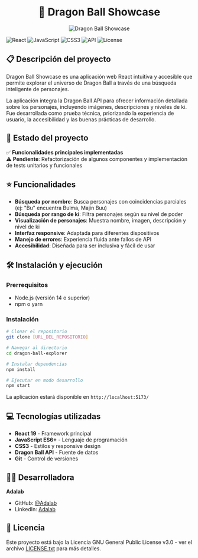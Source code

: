 # <h1 align="center">🐉 Dragon Ball Showcase</h1>

<p align="center">
  <img src="https://placehold.co/600x300/FF6B35/FFFFFF?text=Dragon+Ball+Showcase" alt="Dragon Ball Showcase">
</p>

![React](https://img.shields.io/badge/React-20232A?style=for-the-badge&logo=react&logoColor=61DAFB)
![JavaScript](https://img.shields.io/badge/JavaScript-F7DF1E?style=for-the-badge&logo=javascript&logoColor=black)
![CSS3](https://img.shields.io/badge/CSS3-1572B6?style=for-the-badge&logo=css3&logoColor=white)
![API](https://img.shields.io/badge/API-Dragon%20Ball-orange?style=for-the-badge)
![License](https://img.shields.io/badge/License-GPL%20v3-blue.svg?style=for-the-badge)

## 📋 Descripción del proyecto

Dragon Ball Showcase es una aplicación web React intuitiva y accesible que permite explorar el universo de Dragon Ball a través de una búsqueda inteligente de personajes. 

La aplicación integra la Dragon Ball API para ofrecer información detallada sobre los personajes, incluyendo imágenes, descripciones y niveles de ki. Fue desarrollada como prueba técnica, priorizando la experiencia de usuario, la accesibilidad y las buenas prácticas de desarrollo.

## 🚀 Estado del proyecto

✅ **Funcionalidades principales implementadas**  
⚠️ **Pendiente**: Refactorización de algunos componentes y implementación de tests unitarios y funcionales

## ⭐ Funcionalidades

- **Búsqueda por nombre**: Busca personajes con coincidencias parciales (ej: "Bu" encuentra Bulma, Majin Buu)
- **Búsqueda por rango de ki**: Filtra personajes según su nivel de poder
- **Visualización de personajes**: Muestra nombre, imagen, descripción y nivel de ki
- **Interfaz responsive**: Adaptada para diferentes dispositivos
- **Manejo de errores**: Experiencia fluida ante fallos de API
- **Accesibilidad**: Diseñada para ser inclusiva y fácil de usar

## 🛠️ Instalación y ejecución

### Prerrequisitos
- Node.js (versión 14 o superior)
- npm o yarn

### Instalación
```bash
# Clonar el repositorio
git clone [URL_DEL_REPOSITORIO]

# Navegar al directorio
cd dragon-ball-explorer

# Instalar dependencias
npm install

# Ejecutar en modo desarrollo
npm start
```

La aplicación estará disponible en `http://localhost:5173/`


## 💻 Tecnologías utilizadas

- **React 19** - Framework principal
- **JavaScript ES6+** - Lenguaje de programación
- **CSS3** - Estilos y responsive design
- **Dragon Ball API** - Fuente de datos
- **Git** - Control de versiones

## 👩‍💻 Desarrolladora

**Adalab**
- GitHub: [@Adalab](https://github.com/Adalab)
- LinkedIn: [Adalab](https://www.linkedin.com/school/adalab/)

## 📄 Licencia

Este proyecto está bajo la Licencia GNU General Public License v3.0 - ver el archivo [LICENSE.txt](LICENSE.txt) para más detalles.
